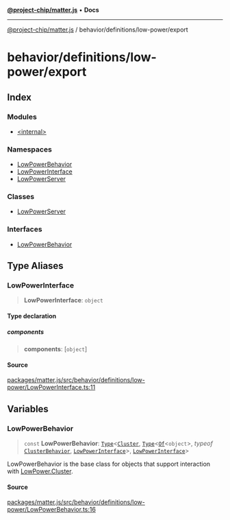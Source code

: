 [**@project-chip/matter.js**](../../../../README.md) • **Docs**

***

[@project-chip/matter.js](../../../../modules.md) / behavior/definitions/low-power/export

# behavior/definitions/low-power/export

## Index

### Modules

- [\<internal\>](-internal-/README.md)

### Namespaces

- [LowPowerBehavior](namespaces/LowPowerBehavior/README.md)
- [LowPowerInterface](namespaces/LowPowerInterface/README.md)
- [LowPowerServer](namespaces/LowPowerServer/README.md)

### Classes

- [LowPowerServer](classes/LowPowerServer.md)

### Interfaces

- [LowPowerBehavior](interfaces/LowPowerBehavior.md)

## Type Aliases

### LowPowerInterface

> **LowPowerInterface**: `object`

#### Type declaration

##### components

> **components**: [`object`]

#### Source

[packages/matter.js/src/behavior/definitions/low-power/LowPowerInterface.ts:11](https://github.com/project-chip/matter.js/blob/7a8cbb56b87d4ccf34bec5a9a95ab40a1711324f/packages/matter.js/src/behavior/definitions/low-power/LowPowerInterface.ts#L11)

## Variables

### LowPowerBehavior

> `const` **LowPowerBehavior**: [`Type`](../../../cluster/export/namespaces/ClusterBehavior/interfaces/Type.md)\<[`Cluster`](../../../../cluster/export/namespaces/LowPower/interfaces/Cluster.md), [`Type`](../../../cluster/export/namespaces/ClusterBehavior/interfaces/Type.md)\<[`Of`](../../../../cluster/export/namespaces/ClusterType/interfaces/Of.md)\<`object`\>, *typeof* [`ClusterBehavior`](../../../cluster/export/namespaces/ClusterBehavior/README.md), [`LowPowerInterface`](README.md#lowpowerinterface)\>, [`LowPowerInterface`](README.md#lowpowerinterface)\>

LowPowerBehavior is the base class for objects that support interaction with [LowPower.Cluster](../../../../cluster/export/namespaces/LowPower/README.md#cluster).

#### Source

[packages/matter.js/src/behavior/definitions/low-power/LowPowerBehavior.ts:16](https://github.com/project-chip/matter.js/blob/7a8cbb56b87d4ccf34bec5a9a95ab40a1711324f/packages/matter.js/src/behavior/definitions/low-power/LowPowerBehavior.ts#L16)

